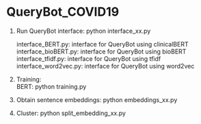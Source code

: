 # QueryBot_COVID19

1. Run QueryBot interface: python interface_xx.py 

   interface_BERT.py: interface for QueryBot using clinicalBERT  
   interface_bioBERT.py: interface for QueryBot using bioBERT  
   interface_tfidf.py: interface for QueryBot using tfidf  
   interface_word2vec.py: interface for QueryBot using word2vec  

2. Training:  
   BERT: python training.py  

3. Obtain sentence embeddings: python embeddings_xx.py  

4. Cluster: python split_embedding_xx.py  
